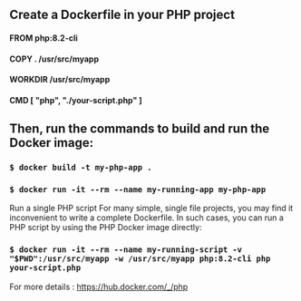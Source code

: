 ## Create a Dockerfile in your PHP project

#### FROM php:8.2-cli
#### COPY . /usr/src/myapp
#### WORKDIR /usr/src/myapp
#### CMD [ "php", "./your-script.php" ]

## Then, run the commands to build and run the Docker image:

### `$ docker build -t my-php-app .`
### `$ docker run -it --rm --name my-running-app my-php-app`

Run a single PHP script
For many simple, single file projects, you may find it inconvenient to write a complete Dockerfile. In such cases, you can run a PHP script by using the PHP Docker image directly:

### `$ docker run -it --rm --name my-running-script -v "$PWD":/usr/src/myapp -w /usr/src/myapp php:8.2-cli php your-script.php`

For more details : https://hub.docker.com/_/php